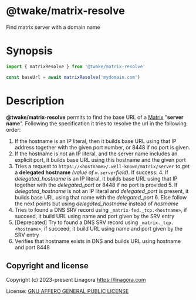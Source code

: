 # @twake/matrix-resolve

Find matrix server with a domain name

# Synopsis

```js
import { matrixResolve } from '@twake/matrix-resolve'

const baseUrl = await matrixResolve('mydomain.com')
```

# Description

**@twake/matrix-resolve** permits to find the base URL of a [Matrix](https://matrix.org)
"**server name**". Following the specification it tries to resolve the url in
the following order:

 1. If the hostname is an IP literal, then it builds base URL using that IP
    address together with the given port number, or 8448 if no port is given.
 2. If the hostname is not an IP literal, and the server name includes an
    explicit port, it builds base URL using this hostname and the given port
 3. Tries a request to `https://<hostname>/.well-known/matrix/server` to get
    a **delegated hostname** _(value of `m.server`field)_. If success:
    4. If _delegated\_hostname_ is an IP literal, it builds base URL using
       that IP together with the _delegated\_port_ or 8448 if no port is
       provided
    5. If _delegated\_hostname_ is not an IP literal and _delegated\_port_ is
       present, it builds base URL using that name with the _delegated\_port_
    6. Else follow the next points but using _delegated\_hostname_ instead
       of _hostname_
 7. Tries to found a DNS SRV record using `_matrix-fed._tcp.<hostname>`, if
    succeed, it build URL using name and port given by the SRV entry
 8. [Deprecated] Try to found a DNS SRV record using `_matrix._tcp.<hostname>`,
    if succeed, it build URL using name and port given by the SRV entry
 9. Verifies that hostname exists in DNS and builds URL using hostname and
    port 8448

## Copyright and license

Copyright (c) 2023-present Linagora <https://linagora.com>

License: [GNU AFFERO GENERAL PUBLIC LICENSE](https://ci.linagora.com/publicgroup/oss/twake/tom-server/-/blob/master/LICENSE)
